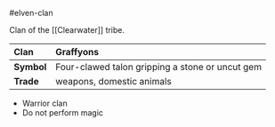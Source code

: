 #elven-clan 

Clan of the [[Clearwater]] tribe.

| Clan | Graffyons |
|:-|:-|
| **Symbol** | Four-clawed talon gripping a stone or uncut gem |
| **Trade** | weapons, domestic animals |

- Warrior clan
- Do not perform magic